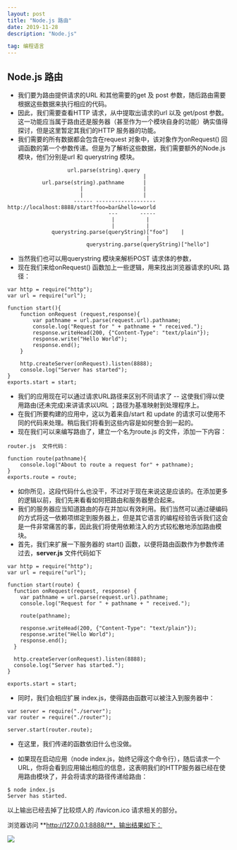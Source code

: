 ```yaml
---
layout: post
title: "Node.js 路由"
date: 2019-11-28 
description: "Node.js"

tag: 编程语言
---   
```



## Node.js 路由

- 我们要为路由提供请求的URL 和其他需要的get 及 post 参数，随后路由需要根据这些数据来执行相应的代码。
- 因此，我们需要查看HTTP 请求，从中提取出请求的url 以及 get/post 参数。这一功能应当属于路由还是服务器（甚至作为一个模块自身的功能）确实值得探讨，但是这里暂定其我们的HTTP 服务器的功能。
- 我们需要的所有数据都会包含在request 对象中，该对象作为onRequest() 回调函数的第一个参数传递。但是为了解析这些数据，我们需要额外的Node.js 模块，他们分别是url 和 querystring 模块。

```
                   url.parse(string).query
                                           |
           url.parse(string).pathname      |
                       |                   |
                       |                   |
                     ------ -------------------
http://localhost:8888/start?foo=bar&hello=world
                                ---       -----
                                 |          |
                                 |          |
              querystring.parse(queryString)["foo"]    |
                                            |
                         querystring.parse(queryString)["hello"]
```

- 当然我们也可以用querystring 模块来解析POST 请求体的参数，
-  现在我们来给onRequest() 函数加上一些逻辑，用来找出浏览器请求的URL 路径：

```
var http = require("http");
var url = require("url");

function start(){
	function onRequest (request,response){
		var pathname = url.parse(request.url).pathname;
        console.log("Request for " + pathname + " received.");
        response.writeHead(200, {"Content-Type": "text/plain"});
        response.write("Hello World");
        response.end();
	}
	
	http.createServer(onRequest).listen(8888);
	console.log("Server has started");
}
exports.start = start;
```

- 我们的应用现在可以通过请求URL路径来区别不同请求了 -- 这使我们得以使用路由(还未完成)来讲请求以URL ；路径为基准映射到处理程序上。
- 在我们所要构建的应用中，这以为着来自/start 和 update 的请求可以使用不同的代码来处理。稍后我们将看到这些内容是如何整合到一起的。
- 现在我们可以来编写路由了，建立一个名为route.js 的文件，添加一下内容：

```
router.js  文件代码：

function route(pathname){
	console.log("About to route a request for" + pathname);
}
exports.route = route;
```

- 如你所见，这段代码什么也没干，不过对于现在来说这是应该的。在添加更多的逻辑以前，我们先来看看如何把路由和服务器整合起来。
- 我们的服务器应当知道路由的存在并加以有效利用。我们当然可以通过硬编码的方式将这一依赖项绑定到服务器上，但是其它语言的编程经验告诉我们这会是一件非常痛苦的事，因此我们将使用依赖注入的方式较松散地添加路由模块。
- 首先，我们来扩展一下服务器的 start() 函数，以便将路由函数作为参数传递过去，**server.js** 文件代码如下

```
var http = require("http");
var url = require("url");
 
function start(route) {
  function onRequest(request, response) {
    var pathname = url.parse(request.url).pathname;
    console.log("Request for " + pathname + " received.");
 
    route(pathname);
 
    response.writeHead(200, {"Content-Type": "text/plain"});
    response.write("Hello World");
    response.end();
  }
 
  http.createServer(onRequest).listen(8888);
  console.log("Server has started.");
}
 
exports.start = start;
```

- 同时，我们会相应扩展 index.js，使得路由函数可以被注入到服务器中：

```
var server = require("./server");
var router = require("./router");
 
server.start(router.route);
```

- 在这里，我们传递的函数依旧什么也没做。

- 如果现在启动应用（node index.js，始终记得这个命令行），随后请求一个URL，你将会看到应用输出相应的信息，这表明我们的HTTP服务器已经在使用路由模块了，并会将请求的路径传递给路由：

```
$ node index.js
Server has started.
```

以上输出已经去掉了比较烦人的 /favicon.ico 请求相关的部分。

浏览器访问 **http://127.0.0.1:8888/**，输出结果如下：

![](https://www.runoob.com/wp-content/uploads/2014/04/227B22AE-E633-4DCB-8740-AA51D32B8942.jpg)


